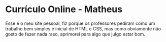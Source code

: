 # Currículo Online - Matheus

Esse é o meu site pessoal, fiz porque os professores pediram como um trabalho bem simples e inicial de HTML e CSS, mas como obviamente não gosto de fazer nada raso, aprimorei para algo que julgo estar bom.
